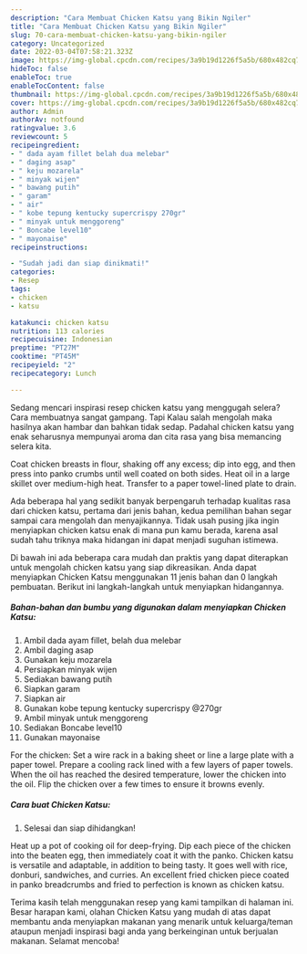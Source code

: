 ```yaml
---
description: "Cara Membuat Chicken Katsu yang Bikin Ngiler"
title: "Cara Membuat Chicken Katsu yang Bikin Ngiler"
slug: 70-cara-membuat-chicken-katsu-yang-bikin-ngiler
category: Uncategorized
date: 2022-03-04T07:58:21.323Z
image: https://img-global.cpcdn.com/recipes/3a9b19d1226f5a5b/680x482cq70/chicken-katsu-foto-resep-utama.jpg
hideToc: false
enableToc: true
enableTocContent: false
thumbnail: https://img-global.cpcdn.com/recipes/3a9b19d1226f5a5b/680x482cq70/chicken-katsu-foto-resep-utama.jpg
cover: https://img-global.cpcdn.com/recipes/3a9b19d1226f5a5b/680x482cq70/chicken-katsu-foto-resep-utama.jpg
author: Admin
authorAv: notfound
ratingvalue: 3.6
reviewcount: 5
recipeingredient:
- " dada ayam fillet belah dua melebar"
- " daging asap"
- " keju mozarela"
- " minyak wijen"
- " bawang putih"
- " garam"
- " air"
- " kobe tepung kentucky supercrispy 270gr"
- " minyak untuk menggoreng"
- " Boncabe level10"
- " mayonaise"
recipeinstructions:

- "Sudah jadi dan siap dinikmati!"
categories:
- Resep
tags:
- chicken
- katsu

katakunci: chicken katsu 
nutrition: 113 calories
recipecuisine: Indonesian
preptime: "PT27M"
cooktime: "PT45M"
recipeyield: "2"
recipecategory: Lunch

---
```



Sedang mencari inspirasi resep chicken katsu yang menggugah selera? Cara membuatnya sangat gampang. Tapi Kalau salah mengolah maka hasilnya akan hambar dan bahkan tidak sedap. Padahal chicken katsu yang enak seharusnya mempunyai aroma dan cita rasa yang bisa memancing selera kita.


Coat chicken breasts in flour, shaking off any excess; dip into egg, and then press into panko crumbs until well coated on both sides. Heat oil in a large skillet over medium-high heat. Transfer to a paper towel-lined plate to drain.

Ada beberapa hal yang sedikit banyak berpengaruh terhadap kualitas rasa dari chicken katsu, pertama dari jenis bahan, kedua pemilihan bahan segar sampai cara mengolah dan menyajikannya. Tidak usah pusing jika ingin menyiapkan chicken katsu enak di mana pun kamu berada, karena asal sudah tahu triknya maka hidangan ini dapat menjadi suguhan istimewa.


Di bawah ini ada beberapa cara mudah dan praktis yang dapat diterapkan untuk mengolah chicken katsu yang siap dikreasikan. Anda dapat menyiapkan Chicken Katsu menggunakan 11 jenis bahan dan 0 langkah pembuatan. Berikut ini langkah-langkah untuk menyiapkan hidangannya.

<!--inarticleads1-->

##### Bahan-bahan dan bumbu yang digunakan dalam menyiapkan Chicken Katsu:

1. Ambil  dada ayam fillet, belah dua melebar
1. Ambil  daging asap
1. Gunakan  keju mozarela
1. Persiapkan  minyak wijen
1. Sediakan  bawang putih
1. Siapkan  garam
1. Siapkan  air
1. Gunakan  kobe tepung kentucky supercrispy @270gr
1. Ambil  minyak untuk menggoreng
1. Sediakan  Boncabe level10
1. Gunakan  mayonaise


For the chicken: Set a wire rack in a baking sheet or line a large plate with a paper towel. Prepare a cooling rack lined with a few layers of paper towels. When the oil has reached the desired temperature, lower the chicken into the oil. Flip the chicken over a few times to ensure it browns evenly. 

<!--inarticleads2-->

##### Cara buat Chicken Katsu:


1. Selesai dan siap dihidangkan!

Heat up a pot of cooking oil for deep-frying. Dip each piece of the chicken into the beaten egg, then immediately coat it with the panko. Chicken katsu is versatile and adaptable, in addition to being tasty. It goes well with rice, donburi, sandwiches, and curries. An excellent fried chicken piece coated in panko breadcrumbs and fried to perfection is known as chicken katsu. 

Terima kasih telah menggunakan resep yang kami tampilkan di halaman ini. Besar harapan kami, olahan Chicken Katsu yang mudah di atas dapat membantu anda menyiapkan makanan yang menarik untuk keluarga/teman ataupun menjadi inspirasi bagi anda yang berkeinginan untuk berjualan makanan. Selamat mencoba!
